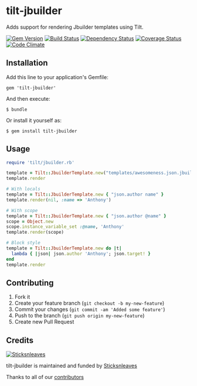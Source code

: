 # tilt-jbuilder

Adds support for rendering Jbuilder templates using Tilt.

[![Gem Version](https://badge.fury.io/rb/tilt-jbuilder.png)](http://badge.fury.io/rb/tilt-jbuilder) [![Build Status](https://secure.travis-ci.org/anthonator/tilt-jbuilder.png)](http://travis-ci.org/anthonator/tilt-jbuilder) [![Dependency Status](https://gemnasium.com/anthonator/tilt-jbuilder.png)](https://gemnasium.com/anthonator/tilt-jbuilder) [![Coverage Status](https://coveralls.io/repos/anthonator/tilt-jbuilder/badge.png?branch=master)](https://coveralls.io/r/anthonator/tilt-jbuilder?branch=master) [![Code Climate](https://codeclimate.com/github/anthonator/tilt-jbuilder.png)](https://codeclimate.com/github/anthonator/tilt-jbuilder)

## Installation

Add this line to your application's Gemfile:

    gem 'tilt-jbuilder'

And then execute:

    $ bundle

Or install it yourself as:

    $ gem install tilt-jbuilder

## Usage

```ruby
require 'tilt/jbuilder.rb'

template = Tilt::JbuilderTemplate.new("templates/awesomeness.json.jbuilder")
template.render

# With locals
template = Tilt::JbuilderTemplate.new { "json.author name" }
template.render(nil, :name => 'Anthony')

# With scope
template = Tilt::JbuilderTemplate.new { "json.author @name" }
scope = Object.new
scope.instance_variable_set :@name, 'Anthony'
template.render(scope)

# Block style
template = Tilt::JbuilderTemplate.new do |t|
  lambda { |json| json.author 'Anthony'; json.target! }
end
template.render
```

## Contributing
1. Fork it
2. Create your feature branch (`git checkout -b my-new-feature`)
3. Commit your changes (`git commit -am 'Added some feature'`)
4. Push to the branch (`git push origin my-new-feature`)
5. Create new Pull Request

## Credits

[![Sticksnleaves](http://sticksnleaves-wordpress.herokuapp.com/wp-content/themes/sticksnleaves/images/snl-logo-116x116.png)](http://www.sticksnleaves.com)

tilt-jbuilder is maintained and funded by [Sticksnleaves](http://www.sticksnleaves.com)

Thanks to all of our [contributors](https://github.com/anthonator/tilt-jbuilder/graphs/contributors)
